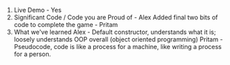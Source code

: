1. Live Demo - Yes
2. Significant Code / Code you are Proud of - Alex
    Added final two bits of code to complete the game - Pritam
3. What we've learned
    Alex - Default constructor, understands what it is; loosely understands OOP overall (object oriented programming)
    Pritam - Pseudocode, code is like a process for a machine, like writing a process for a person.